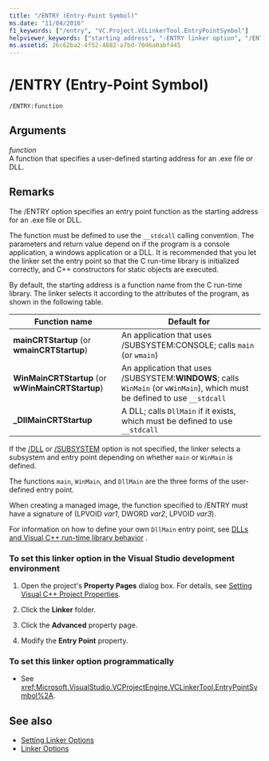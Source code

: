 ```yaml
---
title: "/ENTRY (Entry-Point Symbol)"
ms.date: "11/04/2016"
f1_keywords: ["/entry", "VC.Project.VCLinkerTool.EntryPointSymbol"]
helpviewer_keywords: ["starting address", "-ENTRY linker option", "/ENTRY linker option", "ENTRY linker option"]
ms.assetid: 26c62ba2-4f52-4882-a7bd-7046a0abf445
---
```

# /ENTRY (Entry-Point Symbol)

```
/ENTRY:function
```

## Arguments

*function*<br/>
A function that specifies a user-defined starting address for an .exe file or DLL.

## Remarks

The /ENTRY option specifies an entry point function as the starting address for an .exe file or DLL.

The function must be defined to use the `__stdcall` calling convention. The parameters and return value depend on if the program is a console application, a windows application or a DLL. It is recommended that you let the linker set the entry point so that the C run-time library is initialized correctly, and C++ constructors for static objects are executed.

By default, the starting address is a function name from the C run-time library. The linker selects it according to the attributes of the program, as shown in the following table.

|Function name|Default for|
|-------------------|-----------------|
|**mainCRTStartup** (or **wmainCRTStartup**)|An application that uses /SUBSYSTEM:CONSOLE; calls `main` (or `wmain`)|
|**WinMainCRTStartup** (or **wWinMainCRTStartup**)|An application that uses /SUBSYSTEM:**WINDOWS**; calls `WinMain` (or `wWinMain`), which must be defined to use `__stdcall`|
|**_DllMainCRTStartup**|A DLL; calls `DllMain` if it exists, which must be defined to use `__stdcall`|

If the [/DLL](../../build/reference/dll-build-a-dll.md) or [/SUBSYSTEM](../../build/reference/subsystem-specify-subsystem.md) option is not specified, the linker selects a subsystem and entry point depending on whether `main` or `WinMain` is defined.

The functions `main`, `WinMain`, and `DllMain` are the three forms of the user-defined entry point.

When creating a managed image, the function specified to /ENTRY must have a signature of (LPVOID *var1*, DWORD *var2*, LPVOID *var3*).

For information on how to define your own `DllMain` entry point, see [DLLs and Visual C++ run-time library behavior](../../build/run-time-library-behavior.md) .

### To set this linker option in the Visual Studio development environment

1. Open the project's **Property Pages** dialog box. For details, see [Setting Visual C++ Project Properties](../../ide/working-with-project-properties.md).

1. Click the **Linker** folder.

1. Click the **Advanced** property page.

1. Modify the **Entry Point** property.

### To set this linker option programmatically

- See <xref:Microsoft.VisualStudio.VCProjectEngine.VCLinkerTool.EntryPointSymbol%2A>.

## See also

- [Setting Linker Options](../../build/reference/setting-linker-options.md)
- [Linker Options](../../build/reference/linker-options.md)
